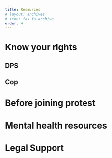 ```yaml
---
title: Resources
# layout: archives
# icon: fas fa-archive
order: 4
---
```

# Know your rights
## DPS
## Cop
# Before joining protest
# Mental health resources 
# Legal Support

